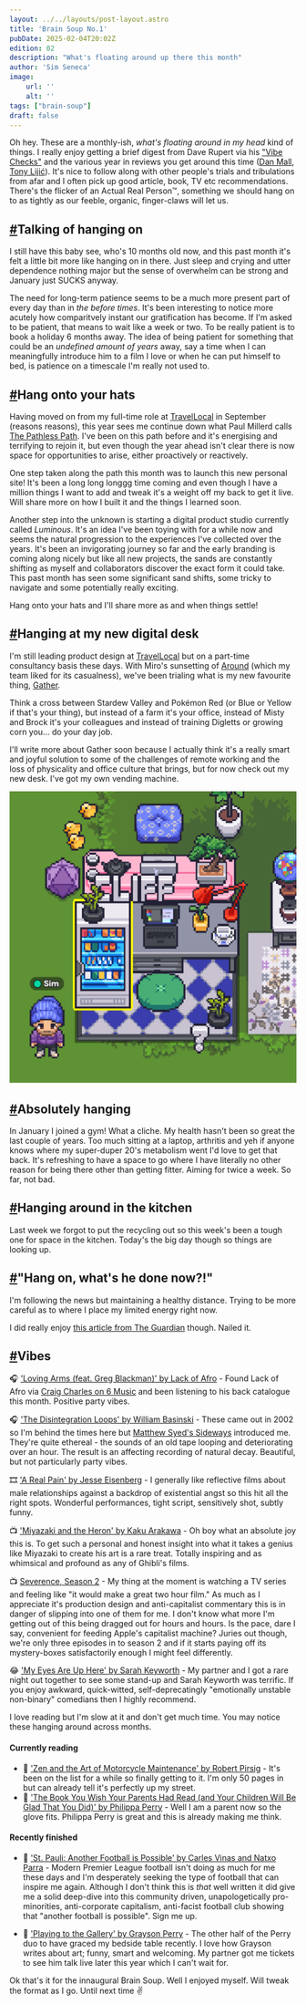 ```yaml
---
layout: ../../layouts/post-layout.astro
title: 'Brain Soup No.1'
pubDate: 2025-02-04T20:02Z
edition: 02
description: "What's floating around up there this month"
author: 'Sim Seneca'
image:
    url: ''
    alt: ''
tags: ["brain-soup"]
draft: false
---
```


Oh hey. These are a monthly-ish, _what's floating around in my head_ kind of things. I really enjoy getting a brief digest from Dave Rupert via his ["Vibe Checks"](https://daverupert.com/tag/vibecheck/) and the various year in reviews you get around this time ([Dan Mall](https://danmall.com/posts/2024-year-in-review/), [Tony Lijić](https://www.toni.li/blog/2024_in_review])). It's nice to follow along with other people's trials and tribulations from afar and I often pick up good article, book, TV etc recommendations. There's the flicker of an Actual Real Person™, something we should hang on to as tightly as our feeble, organic, finger-claws will let us.

## <a href="#talking-of-hanging-on">#</a>Talking of hanging on
I still have this baby see, who's 10 months old now, and this past month it's felt a little bit more like hanging on in there. Just sleep and crying and utter dependence nothing major but the sense of overwhelm can be strong and January just SUCKS anyway.

The need for long-term patience seems to be a much more present part of every day than in _the before times_. It's been interesting to notice more acutely how comparitvely instant our gratification has become. If I'm asked to be patient, that means to wait like a week or two. To be really patient is to book a holiday 6 months away. The idea of being patient for something that could be an _undefined amount of years_ away, say a time when I can meaningfully introduce him to a film I love or when he can put himself to bed, is patience on a timescale I'm really not used to.

## <a href="#hang-onto-your-hats">#</a>Hang onto your hats
Having moved on from my full-time role at [TravelLocal](https://www.travellocal.com/en) in September (reasons reasons), this year sees me continue down what Paul Millerd calls [The Pathless Path](https://pathlesspath.com/). I've been on this path before and it's energising and terrifying to rejoin it, but even though the year ahead isn't clear there is now space for opportunities to arise, either proactively or reactively.

One step taken along the path this month was to launch this new personal site! It's been a long long longgg time coming and even though I have a million things I want to add and tweak it's a weight off my back to get it live. Will share more on how I built it and the things I learned soon.

Another step into the unknown is starting a digital product studio currently called _Luminous_. It's an idea I've been toying with for a while now and seems the natural progression to the experiences I've collected over the years. It's been an invigorating journey so far and the early branding is coming along nicely but like all new projects, the sands are constantly shifting as myself and collaborators discover the exact form it could take. This past month has seen some significant sand shifts, some tricky to navigate and some potentially really exciting.

Hang onto your hats and I'll share more as and when things settle!

## <a href="#hanging-at-my-new-digital-desk">#</a>Hanging at my new digital desk
I'm still leading product design at [TravelLocal](https://www.travellocal.com/en) but on a part-time consultancy basis these days. With Miro's sunsetting of [Around](https://www.around.co/) (which my team liked for its casualness), we've been trialing what is my new favourite thing, [Gather](https://www.gather.town/).

Think a cross between Stardew Valley and Pokémon Red (or Blue or Yellow if that's your thing), but instead of a farm it's your office, instead of Misty and Brock it's your colleagues and instead of training Digletts or growing corn you... do your day job.

I'll write more about Gather soon because I actually think it's a really smart and joyful solution to some of the challenges of remote working and the loss of physicality and office culture that brings, but for now check out my new desk. I've got my own vending machine.

![My new digital desk](../../assets/images/new-gather-desk.png)

## <a href="#absolutely-hanging">#</a>Absolutely hanging
In January I joined a gym! What a cliche. My health hasn't been so great the last couple of years. Too much sitting at a laptop, arthritis and yeh if anyone knows where my super-duper 20's metabolism went I'd love to get that back. It's refreshing to have a space to go where I have literally no other reason for being there other than getting fitter. Aiming for twice a week. So far, not bad.

## <a href="#hanging-around-in-the-kitchen">#</a>Hanging around in the kitchen
Last week we forgot to put the recycling out so this week's been a tough one for space in the kitchen. Today's the big day though so things are looking up.

## <a href="#hang-on-whats-he-done-now">#</a>"Hang on, what's he done now?!"
I'm following the news but maintaining a healthy distance. Trying to be more careful as to where I place my limited energy right now.

I did really enjoy [this article from The Guardian](https://www.theguardian.com/commentisfree/2025/jan/16/i-knew-one-day-id-have-to-watch-powerful-men-burn-the-world-down-i-just-didnt-expect-them-to-be-such-losers) though. Nailed it.

## <a href="#vibes">#</a>Vibes

🎧 ['Loving Arms (feat. Greg Blackman)' by Lack of Afro](https://lackofafro.bandcamp.com/track/loving-arms-feat-greg-blackman) - Found Lack of Afro via [Craig Charles on 6 Music](https://www.bbc.co.uk/programmes/m000h9wt) and been listening to his back catalogue this month. Positive party vibes.

🎧 ['The Disintegration Loops' by William Basinski](https://williambasinski.bandcamp.com/album/the-disintegration-loops) - These came out in 2002 so I'm behind the times here but [Matthew Syed's Sideways](https://www.bbc.co.uk/programmes/m0027ctg) introduced me. They're quite ethereal - the sounds of an old tape looping and deteriorating over an hour. The result is an affecting recording of natural decay. Beautiful, but not particularly party vibes.

🎞️ ['A Real Pain' by Jesse Eisenberg](https://letterboxd.com/film/a-real-pain/) - I generally like reflective films about male relationships against a backdrop of existential angst so this hit all the right spots. Wonderful performances, tight script, sensitively shot, subtly funny.

📺 ['Miyazaki and the Heron' by Kaku Arakawa](https://letterboxd.com/film/hayao-miyazaki-and-the-heron/) - Oh boy what an absolute joy this is. To get such a personal and honest insight into what it takes a genius like Miyazaki to create his art is a rare treat. Totally inspiring and as whimsical and profound as any of Ghibli's films.

📺 [Severence, Season 2](https://tv.apple.com/gb/show/severance/umc.cmc.1srk2goyh2q2zdxcx605w8vtx) - My thing at the moment is watching a TV series and feeling like "it would make a great two hour film." As much as I appreciate it's production design and anti-capitalist commentary this is in danger of slipping into one of them for me. I don't know what more I'm getting out of this being dragged out for hours and hours. Is the pace, dare I say, convenient for feeding Apple's capitalist machine? Juries out though, we're only three episodes in to season 2 and if it starts paying off its mystery-boxes satisfactorily enough I might feel differently.

😂 ['My Eyes Are Up Here' by Sarah Keyworth](https://www.sarahkeyworth.co.uk/) - My partner and I got a rare night out together to see some stand-up and Sarah Keyworth was terrific. If you enjoy awkward, quick-witted, self-deprecatingly "emotionally unstable non-binary" comedians then I highly recommend.

I love reading but I'm slow at it and don't get much time. You may notice these hanging around across months.

#### Currently reading
- 📖 ['Zen and the Art of Motorcycle Maintenance' by Robert Pirsig](https://uk.bookshop.org/p/books/zen-and-the-art-of-motorcycle-maintenance-40th-anniversary-edition-robert-pirsig/2223205) - It's been on the list for a while so finally getting to it. I'm only 50 pages in but can already tell it's perfectly up my street.
- 📖 ['The Book You Wish Your Parents Had Read (and Your Children Will Be Glad That You Did)' by Philippa Perry](https://uk.bookshop.org/p/books/the-book-you-wish-your-parents-had-read-and-your-children-will-be-glad-that-you-did-the-1-sunday-times-bestseller-philippa-perry/405274?ean=9780241251027) - Well I am a parent now so the glove fits. Philippa Perry is great and this is already making me think.

#### Recently finished
- 📖 ['St. Pauli: Another Football is Possible' by Carles Vinas and Natxo Parra](https://uk.bookshop.org/p/books/st-pauli-another-football-is-possible-carles-vinas/1461369?ean=9780745340906) - Modern Premier League football isn't doing as much for me these days and I'm desperately seeking the type of football that can inspire me again. Although I don't think this is _that_ well written it did give me a solid deep-dive into this community driven, unapologetically pro-minorities, anti-corporate capitalism, anti-facist football club showing that "another football is possible". Sign me up.

- 📖 ['Playing to the Gallery' by Grayson Perry](https://uk.bookshop.org/p/books/playing-to-the-gallery-helping-contemporary-art-in-its-struggle-to-be-understood-grayson-perry/665173?ean=9780141979618) - The other half of the Perry duo to have graced my bedside table recently. I love how Grayson writes about art; funny, smart and welcoming. My partner got me tickets to see him talk live later this year which I can't wait for.

Ok that's it for the innaugural Brain Soup. Well I enjoyed myself. Will tweak the format as I go. Until next time ✌️